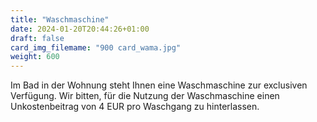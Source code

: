 ```yaml
---
title: "Waschmaschine"
date: 2024-01-20T20:44:26+01:00
draft: false
card_img_filemame: "900 card_wama.jpg"
weight: 600
---
```


Im Bad in der Wohnung steht Ihnen eine Waschmaschine zur exclusiven Verfügung.
Wir bitten, für die Nutzung der Waschmaschine einen Unkostenbeitrag von 4 EUR pro Waschgang zu hinterlassen.
